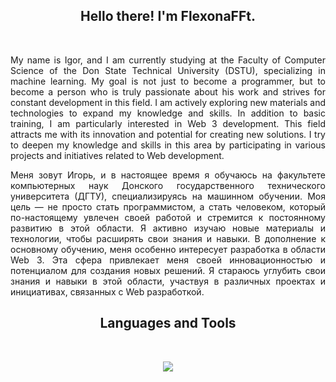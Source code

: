 <h2 align="center">
    Hello there! I'm <strong>FlexonaFFt</strong>.
</h2>
&nbsp;

<p align="justify">
    My name is Igor, and I am currently studying at the Faculty of Computer Science of the Don State Technical University (DSTU), specializing in machine learning. My goal is not just to become a programmer, but to become a person who is truly passionate about his work and strives for constant development in this field.
    I am actively exploring new materials and technologies to expand my knowledge and skills. In addition to basic training, I am particularly interested in Web 3 development. This field attracts me with its innovation and potential for creating new solutions. I try to deepen my knowledge and skills in this area by participating in various projects and initiatives related to Web development.
</p>

<p align="justify">
    Меня зовут Игорь, и в настоящее время я обучаюсь на факультете компьютерных наук Донского государственного технического университета (ДГТУ), специализируясь на машинном обучении. Моя цель — не просто стать программистом, а стать человеком, который по-настоящему увлечен своей работой и стремится к постоянному развитию в этой области.
    Я активно изучаю новые материалы и технологии, чтобы расширять свои знания и навыки. В дополнение к основному обучению, меня особенно интересует разработка в области Web 3. Эта сфера привлекает меня своей инновационностью и потенциалом для создания новых решений. Я стараюсь углубить свои знания и навыки в этой области, участвуя в различных проектах и инициативах, связанных с Web разработкой.
</p>

<h2 align="center">
    Languages and Tools
</h2>
&nbsp;

<p align="center">
    <a href="" title="My Skills">
        <img src="https://skillicons.dev/icons?i=python,ts,js,nodejs,react,nextjs,go,django,vercel,postgres,docker,git,github,gitlab,vscode,neovim,vim,github,bash,html,css&perline=7" width="" />
    </a>
</p>
